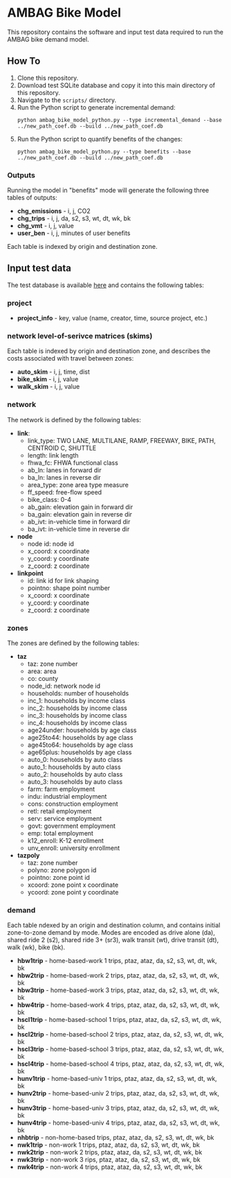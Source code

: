 # AMBAG Bike Model
This repository contains the software and input test data required to run the AMBAG bike demand model.

## How To
1. Clone this repository.
2. Download test SQLite database and copy it into this main directory of this repository.
3. Navigate to the `scripts/` directory.
4. Run the Python script to generate incremental demand:
   ```
   python ambag_bike_model_python.py --type incremental_demand --base ../new_path_coef.db --build ../new_path_coef.db
   ```
5. Run the Python script to quantify benefits of the changes:
   ```
   python ambag_bike_model_python.py --type benefits --base ../new_path_coef.db --build ../new_path_coef.db
   ```

### Outputs
Running the model in "benefits" mode will generate the following three tables of outputs:
- **chg_emissions** - i, j, CO2
- **chg_trips** - i, j, da, s2, s3, wt, dt, wk, bk
- **chg_vmt** - i, j, value
- **user_ben** - i, j, minutes of user benefits

Each table is indexed by origin and destination zone.

## Input test data
The test database is available [here](https://resourcesystemsgroupinc-my.sharepoint.com/:u:/g/personal/ben_stabler_rsginc_com1/EftgpjU25WxKvET6Tmy39tkBRGJZmSeqlyblvzauJ2Iv0w?e=Tfl2nf) and contains the following tables:

### project
- **project_info** - key, value (name, creator, time, source project, etc.)

### network level-of-serivce matrices (skims)
Each table is indexed by origin and destination zone, and describes the costs associated with travel between zones:
- **auto_skim** - i, j, time, dist
- **bike_skim** - i, j, value
- **walk_skim** - i, j, value

### network
The network is defined by the following tables:
- **link**:
   - link_type: TWO LANE, MULTILANE, RAMP, FREEWAY, BIKE, PATH, CENTROID C, SHUTTLE
   - length: link length
   - fhwa_fc: FHWA functional class
   - ab_ln: lanes in forward dir
   - ba_ln: lanes in reverse dir
   - area_type: zone area type measure
   - ff_speed: free-flow speed
   - bike_class: 0-4
   - ab_gain: elevation gain in forward dir
   - ba_gain: elevation gain in reverse dir
   - ab_ivt: in-vehicle time in forward dir
   - ba_ivt: in-vehicle time in reverse dir
- **node**
   - node id: node id
   - x_coord: x coordinate
   - y_coord: y coordinate
   - z_coord: z coordinate
- **linkpoint**
   - id: link id for link shaping
   - pointno: shape point number
   - x_coord: x coordinate
   - y_coord: y coordinate
   - z_coord: z coordinate
   
### zones
The zones are defined by the following tables:
- **taz**
   - taz: zone number
   - area: area
   - co: county
   - node_id: network node id
   - households: number of households
   - inc_1: households by income class
   - inc_2: households by income class
   - inc_3: households by income class
   - inc_4: households by income class
   - age24under: households by age class
   - age25to44: households by age class
   - age45to64: households by age class
   - age65plus: households by age class
   - auto_0: households by auto class
   - auto_1: households by auto class
   - auto_2: households by auto class
   - auto_3: households by auto class
   - farm: farm employment 
   - indu: industrial employment
   - cons: construction employment
   - retl: retail employment
   - serv: service employment
   - govt: government employment
   - emp: total employment
   - k12_enroll: K-12 enrollment
   - unv_enroll: university enrollment
- **tazpoly**
   - taz: zone number
   - polyno: zone polygon id
   - pointno: zone point id
   - xcoord: zone point x coordinate
   - ycoord: zone point y coordinate
   
### demand
Each table ndexed by an origin and destination column, and contains initial zone-to-zone demand by mode. Modes are encoded as drive alone (da), shared ride 2 (s2), shared ride 3+ (sr3), walk transit (wt), drive transit (dt), walk (wk), bike (bk).
- **hbw1trip** - home-based-work 1 trips, ptaz, ataz, da, s2, s3, wt, dt, wk, bk
- **hbw2trip** - home-based-work 2 trips, ptaz, ataz, da, s2, s3, wt, dt, wk, bk
- **hbw3trip** - home-based-work 3 trips, ptaz, ataz, da, s2, s3, wt, dt, wk, bk
- **hbw4trip** - home-based-work 4 trips, ptaz, ataz, da, s2, s3, wt, dt, wk, bk
- **hscl1trip** - home-based-school 1 trips, ptaz, ataz, da, s2, s3, wt, dt, wk, bk
- **hscl2trip** - home-based-school 2 trips, ptaz, ataz, da, s2, s3, wt, dt, wk, bk
- **hscl3trip** - home-based-school 3 trips, ptaz, ataz, da, s2, s3, wt, dt, wk, bk
- **hscl4trip** - home-based-school 4 trips, ptaz, ataz, da, s2, s3, wt, dt, wk, bk   
- **hunv1trip** - home-based-univ 1 trips, ptaz, ataz, da, s2, s3, wt, dt, wk, bk     
- **hunv2trip** - home-based-univ 2 trips, ptaz, ataz, da, s2, s3, wt, dt, wk, bk
- **hunv3trip** - home-based-univ 3 trips, ptaz, ataz, da, s2, s3, wt, dt, wk, bk
- **hunv4trip** - home-based-univ 4 trips, ptaz, ataz, da, s2, s3, wt, dt, wk, bk
- **nhbtrip** - non-home-based trips, ptaz, ataz, da, s2, s3, wt, dt, wk, bk
- **nwk1trip** - non-work 1 trips, ptaz, ataz, da, s2, s3, wt, dt, wk, bk
- **nwk2trip** - non-work 2 trips, ptaz, ataz, da, s2, s3, wt, dt, wk, bk
- **nwk3trip** - non-work 3 rips, ptaz, ataz, da, s2, s3, wt, dt, wk, bk
- **nwk4trip** - non-work 4 trips, ptaz, ataz, da, s2, s3, wt, dt, wk, bk


